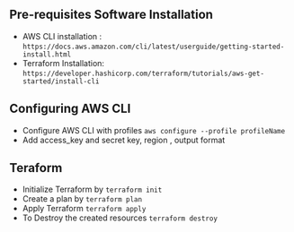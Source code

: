 ## Pre-requisites Software Installation
- AWS CLI installation : `https://docs.aws.amazon.com/cli/latest/userguide/getting-started-install.html`
- Terraform Installation: `https://developer.hashicorp.com/terraform/tutorials/aws-get-started/install-cli`

## Configuring AWS CLI
- Configure AWS CLI with profiles `aws configure --profile profileName`
- Add access_key and secret key,  region , output format
  
## Teraform
- Initialize Terraform by `terraform init`
- Create a plan by  `terraform plan`
- Apply Terraform `terraform apply` 
- To Destroy the created resources `terraform destroy`
